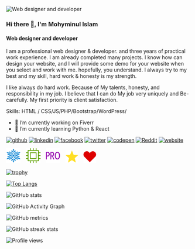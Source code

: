 
![Web designer and developer](https://scontent.fdac8-1.fna.fbcdn.net/v/t1.6435-9/175657363_902187900349473_2429674221557172420_n.jpg?_nc_cat=101&ccb=1-5&_nc_sid=09cbfe&_nc_ohc=hYneMTwtJnAAX-QUcWt&_nc_ht=scontent.fdac8-1.fna&oh=cc56aef2c72cc3b42fa06303058b9606&oe=614CEA37)

### Hi there 👋, I'm Mohyminul Islam
#### Web designer and developer

I am a professional web designer & developer. and three years of practical work experience. I am already completed many projects. I know how can design your website, and I will provide some demo for your website when you select and work with me. hopefully, you understand. I always try to my best and my skill, hard work & honesty is my strength.

I like always do hard work. Because of My talents, honesty, and responsibility in my job. I believe that I can do My job very uniquely and Be-carefully. My first priority is client satisfaction.

Skills: HTML / CSS/JS/PHP/Bootstrap/WordPress/

- 🔭 I’m currently working on Fiverr 
- 🌱 I’m currently learning Python & React 


[<img src='https://cdn.jsdelivr.net/npm/simple-icons@3.0.1/icons/github.svg' alt='github' height='40'>](https://github.com/https://github.com/freelancermohyminulislam)  [<img src='https://cdn.jsdelivr.net/npm/simple-icons@3.0.1/icons/linkedin.svg' alt='linkedin' height='40'>](https://www.linkedin.com/in/mohyminulislam/)  [<img src='https://cdn.jsdelivr.net/npm/simple-icons@3.0.1/icons/facebook.svg' alt='facebook' height='40'>](https://www.facebook.com/Mohyminulislam23)  [<img src='https://cdn.jsdelivr.net/npm/simple-icons@3.0.1/icons/twitter.svg' alt='twitter' height='40'>](https://twitter.com/Mohyminul_islam)  [<img src='https://cdn.jsdelivr.net/npm/simple-icons@3.0.1/icons/codepen.svg' alt='codepen' height='40'>](https://codepen.io/Mohyminul_islam)  [<img src='https://cdn.jsdelivr.net/npm/simple-icons@3.0.1/icons/reddit.svg' alt='Reddit' height='40'>](https://www.reddit.com/user/Mohyminulislam)  [<img src='https://cdn.jsdelivr.net/npm/simple-icons@3.0.1/icons/icloud.svg' alt='website' height='40'>](https://mohyminul.site/)  

<a href='https://archiveprogram.github.com/'><img src='https://raw.githubusercontent.com/acervenky/animated-github-badges/master/assets/acbadge.gif' width='40' height='40'></a> <a href='https://docs.github.com/en/developers'><img src='https://raw.githubusercontent.com/acervenky/animated-github-badges/master/assets/devbadge.gif' width='40' height='40'></a> <a href='https://github.com/pricing'><img src='https://raw.githubusercontent.com/acervenky/animated-github-badges/master/assets/pro.gif' width='40' height='40'></a> <a href='https://stars.github.com/'><img src='https://raw.githubusercontent.com/acervenky/animated-github-badges/master/assets/starbadge.gif' width='35' height='35'></a> <a href='https://docs.github.com/en/github/supporting-the-open-source-community-with-github-sponsors'><img src='https://raw.githubusercontent.com/acervenky/animated-github-badges/master/assets/sponsorbadge.gif' width='35' height='35'></a> 

[![trophy](https://github-profile-trophy.vercel.app/?username=https://github.com/freelancermohyminulislam)](https://github.com/ryo-ma/github-profile-trophy)

[![Top Langs](https://github-readme-stats.vercel.app/api/top-langs/?username=https://github.com/freelancermohyminulislam)](https://github.com/anuraghazra/github-readme-stats)

![GitHub stats](https://github-readme-stats.vercel.app/api?username=https://github.com/freelancermohyminulislam&show_icons=true&count_private=true)  

![GitHub Activity Graph](https://activity-graph.herokuapp.com/graph?username=https://github.com/freelancermohyminulislam)  

![GitHub metrics](https://metrics.lecoq.io/https://github.com/freelancermohyminulislam)  

![GitHub streak stats](https://github-readme-streak-stats.herokuapp.com/?user=https://github.com/freelancermohyminulislam)  

![Profile views](https://gpvc.arturio.dev/https://github.com/freelancermohyminulislam)  
